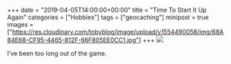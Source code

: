 +++
date = "2019-04-05T14:00:00+00:00"
title = "Time To Start It Up Again"
categories = ["Hobbies"]
tags = ["geocaching"]
minipost = true
images = ["https://res.cloudinary.com/tobyblog/image/upload/v1554490058/img/68A84E68-CF95-4465-812F-66F805EE0CC1.jpg"]
+++
![](https://res.cloudinary.com/tobyblog/image/upload/v1554490058/img/68A84E68-CF95-4465-812F-66F805EE0CC1.jpg)

I’ve been too long out of the game. 

